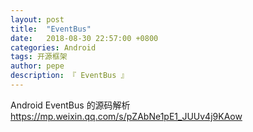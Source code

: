 ```yaml
---
layout: post
title:  "EventBus"
date:   2018-08-30 22:57:00 +0800
categories: Android
tags: 开源框架
author: pepe
description: 『 EventBus 』
---
```


Android EventBus 的源码解析
https://mp.weixin.qq.com/s/pZAbNe1pE1_JUUv4j9KAow




